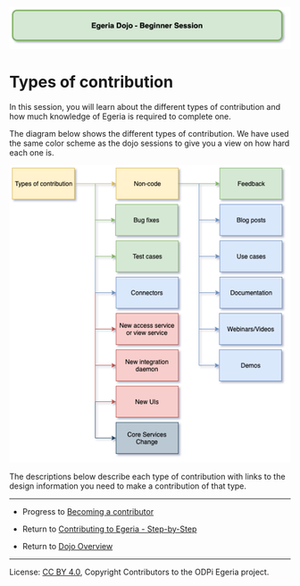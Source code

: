<!-- SPDX-License-Identifier: CC-BY-4.0 -->
<!-- Copyright Contributors to the ODPi Egeria project 2020. -->

![Green - Beginner sessions](egeria-dojo-session-coding-green-beginner-session.png)

# Types of contribution

In this session, you will learn about the different types of contribution and how much knowledge of
Egeria is required to complete one.

The diagram below shows the different types of contribution.  We have used the
same color scheme as the dojo sessions to give you a view on how hard each one is.

![Types of Contribution](egeria-dojo-day-2-4-types-of-contribution.png)

The descriptions below describe each type of contribution with links to the design information you need
to make a contribution of that type.



----
* Progress to [Becoming a contributor](egeria-dojo-day-2-5-becoming-a-contributor.md)


* Return to [Contributing to Egeria - Step-by-Step](egeria-dojo-day-2-3-contribution-to-egeria.md)
* Return to [Dojo Overview](.)


----
License: [CC BY 4.0](https://creativecommons.org/licenses/by/4.0/),
Copyright Contributors to the ODPi Egeria project.